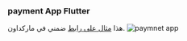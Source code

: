 ### payment App Flutter
هذا [مثال على رابط](http://www.example.com) ضمني في ماركداون.
![paymnet app](https://user-images.githubusercontent.com/88144060/213209742-af5d2e5b-f584-4c6b-b142-a18d7122c0bb.png)